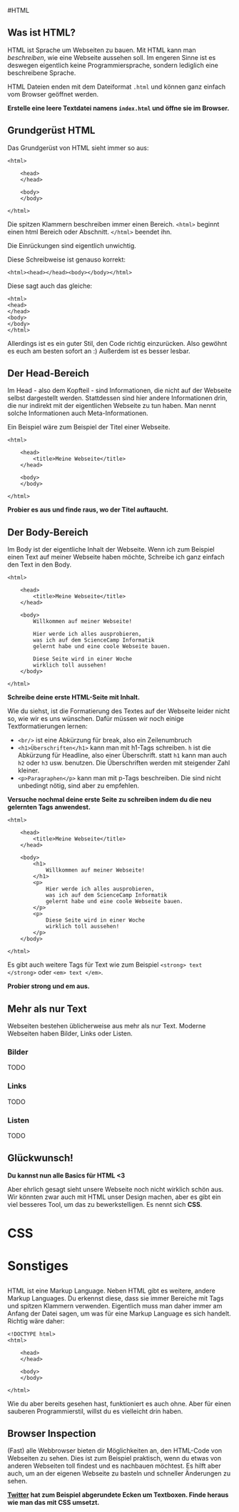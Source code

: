 #HTML

## Was ist HTML?
HTML ist Sprache um Webseiten zu bauen. Mit HTML kann man _beschreiben_, wie eine Webseite aussehen soll. Im engeren Sinne ist es deswegen eigentlich keine Programmiersprache, sondern lediglich eine beschreibene Sprache.

HTML Dateien enden mit dem Dateiformat `.html` und können ganz einfach vom Browser geöffnet werden.

**Erstelle eine leere Textdatei namens `index.html` und öffne sie im Browser.**

## Grundgerüst HTML
Das Grundgerüst von HTML sieht immer so aus:

```
<html>

    <head>
    </head>
    
    <body>
    </body>
    
</html>
```

Die spitzen Klammern beschreiben immer einen Bereich. `<html>` beginnt einen html Bereich oder Abschnitt. `</html>` beendet ihn.

Die Einrückungen sind eigentlich unwichtig.

Diese Schreibweise ist genauso korrekt:

```
<html><head></head><body></body></html>
```
Diese sagt auch das gleiche:

```
<html>
<head>
</head>
<body>
</body>
</html>
```
Allerdings ist es ein guter Stil, den Code richtig einzurücken. Also gewöhnt es euch am besten sofort an :) Außerdem ist es besser lesbar.

## Der Head-Bereich
Im Head - also dem Kopfteil - sind Informationen, die nicht auf der Webseite selbst dargestellt werden. Stattdessen sind hier andere Informationen drin, die nur indirekt mit der eigentlichen Webseite zu tun haben. Man nennt solche Informationen auch Meta-Informationen.

Ein Beispiel wäre zum Beispiel der Titel einer Webseite.

```
<html>

    <head>
        <title>Meine Webseite</title>
    </head>
    
    <body>
    </body>
    
</html>

```

**Probier es aus und finde raus, wo der Titel auftaucht.**

## Der Body-Bereich
Im Body ist der eigentliche Inhalt der Webseite. Wenn ich zum Beispiel einen Text auf meiner Webseite haben möchte, Schreibe ich ganz einfach den Text in den Body.

```
<html>

    <head>
        <title>Meine Webseite</title>
    </head>
    
    <body>
        Willkommen auf meiner Webseite!
        
        Hier werde ich alles ausprobieren, 
        was ich auf dem ScienceCamp Informatik 
        gelernt habe und eine coole Webseite bauen.
        
        Diese Seite wird in einer Woche 
        wirklich toll aussehen!
    </body>
    
</html>
```

**Schreibe deine erste HTML-Seite mit Inhalt.**

Wie du siehst, ist die Formatierung des Textes auf der Webseite leider nicht so, wie wir es uns wünschen. Dafür müssen wir noch einige Textformatierungen lernen:

* `<br/>` ist eine Abkürzung für break, also ein Zeilenumbruch
* `<h1>Überschriften</h1>` kann man mit h1-Tags schreiben. `h` ist die Abkürzung für Headline, also einer Überschrift. statt `h1` kann man auch `h2` oder `h3` usw. benutzen. Die Überschriften werden mit steigender Zahl kleiner.
* `<p>Paragraphen</p>` kann man mit p-Tags beschreiben. Die sind nicht unbedingt nötig, sind aber zu empfehlen.

**Versuche nochmal deine erste Seite zu schreiben indem du die neu gelernten Tags anwendest.**

```
<html>

    <head>
        <title>Meine Webseite</title>
    </head>
    
    <body>
        <h1>
            Willkommen auf meiner Webseite!
        </h1>
        <p>
            Hier werde ich alles ausprobieren, 
            was ich auf dem ScienceCamp Informatik 
            gelernt habe und eine coole Webseite bauen.
        </p>
        <p>
            Diese Seite wird in einer Woche 
            wirklich toll aussehen!
        </p>
    </body>
    
</html>
```

Es gibt auch weitere Tags für Text wie zum Beispiel `<strong> text </strong>` oder `<em> text </em>`.

**Probier strong und em aus.**

## Mehr als nur Text
Webseiten bestehen üblicherweise aus mehr als nur Text. Moderne Webseiten haben Bilder, Links oder Listen.

### Bilder
TODO

### Links
TODO

### Listen
TODO

## Glückwunsch! 
**Du kannst nun alle Basics für HTML <3**

Aber ehrlich gesagt sieht unsere Webseite noch nicht wirklich schön aus. Wir könnten zwar auch mit HTML unser Design machen, aber es gibt ein viel besseres Tool, um das zu bewerkstelligen. Es nennt sich **CSS**.

# CSS

# Sonstiges
## <!DOCTYPE html>
HTML ist eine Markup Language. Neben HTML gibt es weitere, andere Markup Languages. Du erkennst diese, dass sie immer Bereiche mit Tags und spitzen Klammern verwenden. Eigentlich muss man daher immer am Anfang der Datei sagen, um was für eine Markup Language es sich handelt. Richtig wäre daher:

```
<!DOCTYPE html>
<html>

    <head>
    </head>
    
    <body>
    </body>
    
</html>

```

Wie du aber bereits gesehen hast, funktioniert es auch ohne. Aber für einen sauberen Programmierstil, willst du es vielleicht drin haben.

## Browser Inspection
(Fast) alle Webbrowser bieten dir Möglichkeiten an, den HTML-Code von Webseiten zu sehen. Dies ist zum Beispiel praktisch, wenn du etwas von anderen Webseiten toll findest und es nachbauen möchtest. Es hilft aber auch, um an der eigenen Webseite zu basteln und schneller Änderungen zu sehen.

**[Twitter](https://twitter.com/) hat zum Beispiel abgerundete Ecken um Textboxen. Finde heraus wie man das mit CSS umsetzt.**